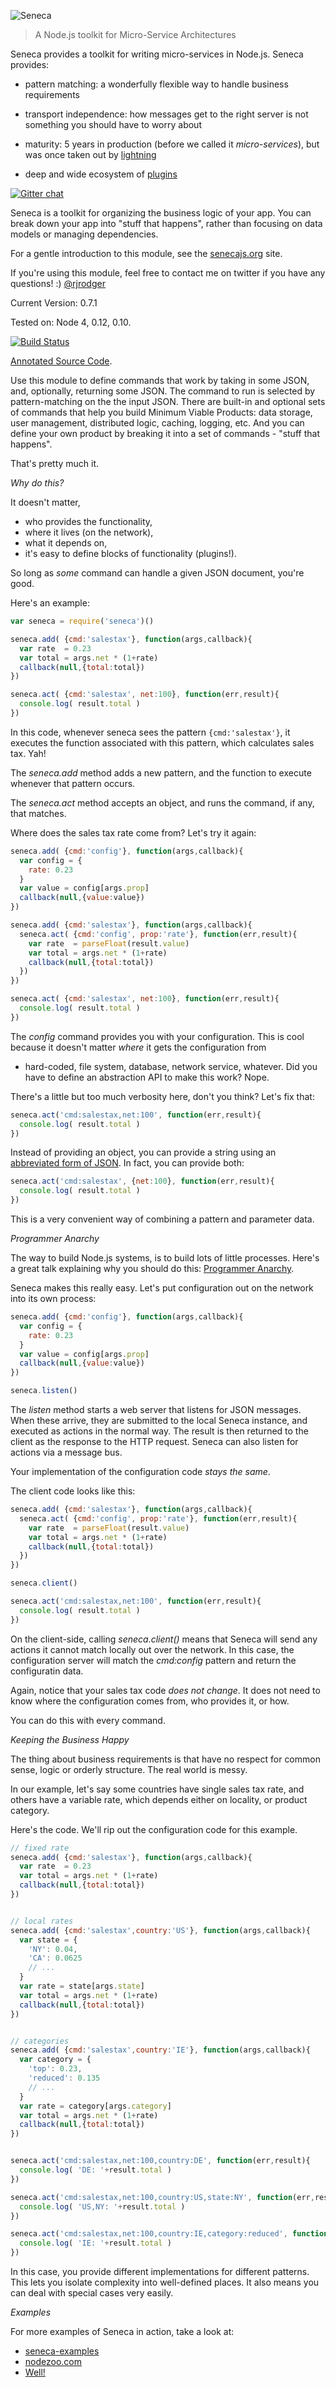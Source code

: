 ![Seneca](http://senecajs.org/files/assets/seneca-logo.png)
> A Node.js toolkit for Micro-Service Architectures


Seneca provides a toolkit for writing micro-services in Node.js. Seneca provides:

   * pattern matching: a wonderfully flexible way to handle business requirements

   * transport independence: how messages get to the right server is not something you should have to worry about

   * maturity: 5 years in production (before we called it _micro-services_), but was once taken out by [lightning](http://aws.amazon.com/message/67457/)

   * deep and wide ecosystem of [plugins](https://github.com/search?utf8=%E2%9C%93&q=seneca&type=Repositories&ref=searchresults)


[![Gitter chat](https://badges.gitter.im/rjrodger/seneca.png)](https://gitter.im/rjrodger/seneca)

Seneca is a toolkit for organizing the business logic of your app. You
can break down your app into "stuff that happens", rather than
focusing on data models or managing dependencies.

For a gentle introduction to this module, see the
[senecajs.org](http://senecajs.org) site.

If you're using this module, feel free to contact me on twitter if you
have any questions! :) [@rjrodger](http://twitter.com/rjrodger)

Current Version: 0.7.1

Tested on: Node 4, 0.12, 0.10.

[![Build Status](https://travis-ci.org/rjrodger/seneca.png?branch=master)](https://travis-ci.org/rjrodger/seneca)

[Annotated Source Code](http://senecajs.org/doc/seneca.html).


Use this module to define commands that work by taking in some JSON,
and, optionally, returning some JSON. The command to run is selected
by pattern-matching on the the input JSON.  There are built-in and
optional sets of commands that help you build Minimum Viable Products:
data storage, user management, distributed logic, caching, logging,
etc.  And you can define your own product by breaking it into a set of
commands - "stuff that happens".

That's pretty much it.


_Why do this?_

It doesn't matter,

   * who provides the functionality,
   * where it lives (on the network),
   * what it depends on,
   * it's easy to define blocks of functionality (plugins!).

So long as _some_ command can handle a given JSON document, you're good.

Here's an example:

```javascript
var seneca = require('seneca')()

seneca.add( {cmd:'salestax'}, function(args,callback){
  var rate  = 0.23
  var total = args.net * (1+rate)
  callback(null,{total:total})
})

seneca.act( {cmd:'salestax', net:100}, function(err,result){
  console.log( result.total )
})
```

In this code, whenever seneca sees the pattern
<code>{cmd:'salestax'}</code>, it executes the function associated
with this pattern, which calculates sales tax. Yah!

The _seneca.add_ method adds a new pattern, and the function to execute whenever that pattern occurs.

The _seneca.act_ method accepts an object, and runs the command, if any, that matches.

Where does the sales tax rate come from? Let's try it again:

```javascript
seneca.add( {cmd:'config'}, function(args,callback){
  var config = {
    rate: 0.23
  }
  var value = config[args.prop]
  callback(null,{value:value})
})

seneca.add( {cmd:'salestax'}, function(args,callback){
  seneca.act( {cmd:'config', prop:'rate'}, function(err,result){
    var rate  = parseFloat(result.value)
    var total = args.net * (1+rate)
    callback(null,{total:total})
  })
})

seneca.act( {cmd:'salestax', net:100}, function(err,result){
  console.log( result.total )
})
```

The _config_ command provides you with your configuration. This is
cool because it doesn't matter _where_ it gets the configuration from
- hard-coded, file system, database, network service, whatever. Did
you have to define an abstraction API to make this work? Nope.

There's a little but too much verbosity here, don't you think? Let's fix that:


```javascript
seneca.act('cmd:salestax,net:100', function(err,result){
  console.log( result.total )
})
```

Instead of providing an object, you can provide a string using an
[abbreviated form of JSON](//github.com/rjrodger/jsonic). In fact, you
can provide both:

```javascript
seneca.act('cmd:salestax', {net:100}, function(err,result){
  console.log( result.total )
})
```

This is a very convenient way of combining a pattern and parameter data.



_Programmer Anarchy_

The way to build Node.js systems, is to build lots of little
processes. Here's a great talk explaining why you should do this:
[Programmer Anarchy](http://vimeo.com/43690647).

Seneca makes this really easy. Let's put configuration out on the
network into its own process:

```javascript
seneca.add( {cmd:'config'}, function(args,callback){
  var config = {
    rate: 0.23
  }
  var value = config[args.prop]
  callback(null,{value:value})
})

seneca.listen()
```

The _listen_ method starts a web server that listens for JSON
messages. When these arrive, they are submitted to the local Seneca
instance, and executed as actions in the normal way.  The result is
then returned to the client as the response to the HTTP
request. Seneca can also listen for actions via a message bus.

Your implementation of the configuration code _stays the same_.

The client code looks like this:


```javascript
seneca.add( {cmd:'salestax'}, function(args,callback){
  seneca.act( {cmd:'config', prop:'rate'}, function(err,result){
    var rate  = parseFloat(result.value)
    var total = args.net * (1+rate)
    callback(null,{total:total})
  })
})

seneca.client()

seneca.act('cmd:salestax,net:100', function(err,result){
  console.log( result.total )
})
```

On the client-side, calling _seneca.client()_ means that Seneca will
send any actions it cannot match locally out over the network. In this
case, the configuration server will match the _cmd:config_ pattern and
return the configuratin data.

Again, notice that your sales tax code _does not change_. It does not
need to know where the configuration comes from, who provides it, or
how.

You can do this with every command.


_Keeping the Business Happy_

The thing about business requirements is that have no respect for
common sense, logic or orderly structure. The real world is
messy.

In our example, let's say some countries have single sales tax rate,
and others have a variable rate, which depends either on locality, or product category.

Here's the code. We'll rip out the configuration code for this example.

```javascript
// fixed rate
seneca.add( {cmd:'salestax'}, function(args,callback){
  var rate  = 0.23
  var total = args.net * (1+rate)
  callback(null,{total:total})
})


// local rates
seneca.add( {cmd:'salestax',country:'US'}, function(args,callback){
  var state = {
    'NY': 0.04,
    'CA': 0.0625
    // ...
  }
  var rate = state[args.state]
  var total = args.net * (1+rate)
  callback(null,{total:total})
})


// categories
seneca.add( {cmd:'salestax',country:'IE'}, function(args,callback){
  var category = {
    'top': 0.23,
    'reduced': 0.135
    // ...
  }
  var rate = category[args.category]
  var total = args.net * (1+rate)
  callback(null,{total:total})
})


seneca.act('cmd:salestax,net:100,country:DE', function(err,result){
  console.log( 'DE: '+result.total )
})

seneca.act('cmd:salestax,net:100,country:US,state:NY', function(err,result){
  console.log( 'US,NY: '+result.total )
})

seneca.act('cmd:salestax,net:100,country:IE,category:reduced', function(err,result){
  console.log( 'IE: '+result.total )
})

```

In this case, you provide different implementations for different
patterns. This lets you isolate complexity into well-defined
places. It also means you can deal with special cases very easily.


_Examples_

For more examples of Seneca in action, take a look at:

   * [seneca-examples](//github.com/rjrodger/seneca-examples)
   * [nodezoo.com](//nodezoo.com/#q=seneca)
   * [Well!](//github.com/nearform/well)
